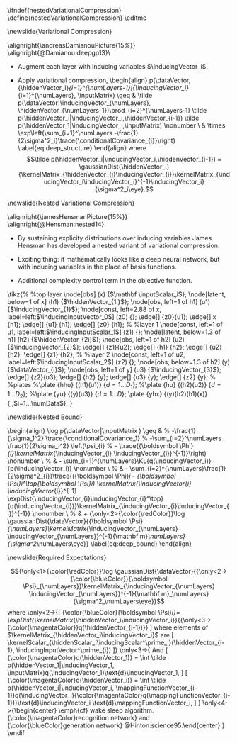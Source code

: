 \ifndef{nestedVariationalCompression}
\define{nestedVariationalCompression}
\editme

\newslide{Variational Compression}

\alignright{\andreasDamianouPicture{15%}}\
\alignright{@Damianou:deepgp13}\

-   Augment each layer with inducing variables $\inducingVector_i$.

-   Apply variational compression, \begin{align}
          p(\dataVector, \{\hiddenVector_i\}_{i=1}^{\numLayers-1}|\{\inducingVector_i\}_{i=1}^{\numLayers}, \inputMatrix) \geq & 
          \tilde p(\dataVector|\inducingVector_{\numLayers}, \hiddenVector_{\numLayers-1})\prod_{i=2}^{\numLayers-1} \tilde p(\hiddenVector_i|\inducingVector_i,\hiddenVector_{i-1}) \tilde p(\hiddenVector_1|\inducingVector_i,\inputMatrix) \nonumber \\
          & \times
          \exp\left(\sum_{i=1}^\numLayers -\frac{1}{2\sigma^2_i}\trace{\conditionalCovariance_{i}}\right)
          \label{eq:deep_structure}
        \end{align} where
    $$\tilde p(\hiddenVector_i|\inducingVector_i,\hiddenVector_{i-1})
        = \gaussianDist{\hiddenVector_i}{\kernelMatrix_{\hiddenVector_{i}\inducingVector_{i}}\kernelMatrix_{\inducingVector_i\inducingVector_i}^{-1}\inducingVector_i}{\sigma^2_i\eye}.$$

\newslide{Nested Variational Compression}

\alignright{\jamesHensmanPicture{15%}}\
\alignright{@Hensman:nested14}

-   By sustaining explicity distributions over inducing variables James
    Hensman has developed a nested variant of variational compression.

-   Exciting thing: it mathematically looks like a deep neural network,
    but with inducing variables in the place of basis functions.

-   Additional complexity control term in the objective function.

\tikz{%
        %top layer
        \node[obs] (x) {$\mathbf \inputScalar_i$};
        \node[latent, below=1 of x] (h1) {$\hiddenVector_{1i}$};
        \node[obs, left=1 of h1] (u1) {$\inducingVector_{1}$};
        \node[const, left=2.88 of x, label=left:$\inducingInputVector_0$] (z0) {};
        \edge[] {z0}{u1};
        \edge[] x {h1};
        \edge[] {u1} {h1};
        \edge[] {z0} {h1};
        %
        %layer 1
        \node[const, left=1 of u1, label=left:$\inducingInputScalar_1$] (z1) {};
        \node[latent, below=1.3 of h1] (h2) {$\hiddenVector_{2i}$};
        \node[obs, left=1 of h2] (u2) {$\inducingVector_{2}$};
        \edge[] {z1}{u2};
        \edge[] {h1} {h2};
        \edge[] {u2} {h2};
        \edge[] {z1} {h2};
        %
        %layer 2
        \node[const, left=1 of u2, label=left:$\inducingInputScalar_2$] (z2) {};
        \node[obs, below=1.3 of h2] (y) {$\dataVector_{i}$};
        \node[obs, left=1 of y] (u3) {$\inducingVector_{3}$};
        \edge[] {z2}{u3};
        \edge[] {h2} {y};
        \edge[] {u3} {y};
        \edge[] {z2} {y};
        %
        %plates
        %\plate {hhu} {(h1)(u1)} {$d=1...{D_1}$};
        %\plate {hu} {(h2)(u2)} {$d=1...{D_2}$};
        %\plate {yu} {(y)(u3)} {$d=1...D$};
        \plate {yhx} {(y)(h2)(h1)(x)} {\,\,$i=1...\numData$};
      }

\newslide{Nested Bound}

\begin{align}
    \log p(\dataVector|\inputMatrix )  \geq &
    %
    -\frac{1}{\sigma_1^2} \trace{\conditionalCovariance_1}
    % 
    -\sum_{i=2}^\numLayers \frac{1}{2\sigma_i^2} \left(\psi_{i}
    % 
    - \trace{{\boldsymbol \Phi}_{i}\kernelMatrix_{\inducingVector_{i} \inducingVector_{i}}^{-1}}\right) \nonumber \\
    %
    & - \sum_{i=1}^{\numLayers}\KL{q(\inducingVector_i)}{p(\inducingVector_i)} \nonumber \\
    %
    & - \sum_{i=2}^{\numLayers}\frac{1}{2\sigma^2_{i}}\trace{({\boldsymbol
        \Phi}_i - {\boldsymbol \Psi}_i^\top{\boldsymbol \Psi}_i)
      \kernelMatrix_{\inducingVector_{i}
        \inducingVector_{i}}^{-1}
      \expDist{\inducingVector_{i}\inducingVector_{i}^\top}{q(\inducingVector_{i})}\kernelMatrix_{\inducingVector_{i}\inducingVector_{i}}^{-1}} \nonumber \\
    %
    & + {\only<2>{\color{\redColor}}\log \gaussianDist{\dataVector}{{\boldsymbol
        \Psi}_{\numLayers}\kernelMatrix_{\inducingVector_{\numLayers}
        \inducingVector_{\numLayers}}^{-1}{\mathbf
        m}_\numLayers}{\sigma^2_\numLayers\eye}}
    \label{eq:deep_bound}
  \end{align}

\newslide{Required Expectations}

$${\only<1>{\color{\redColor}}\log \gaussianDist{\dataVector}{{\only<2->{\color{\blueColor}}{\boldsymbol
          \Psi}_{\numLayers}}\kernelMatrix_{\inducingVector_{\numLayers}
          \inducingVector_{\numLayers}}^{-1}{\mathbf
          m}_\numLayers}{\sigma^2_\numLayers\eye}}$$ where \only<2->{\[
    {\color{\blueColor}{\boldsymbol \Psi}_i}= \expDist{\kernelMatrix_{\hiddenVector_i\inducingVector_i}}{{\only<3->{\color{\magentaColor}}q(\hiddenVector_{i-1})}}
    \]
  where elements of $\kernelMatrix_{\hiddenVector_i\inducingVector_i}$ are
  \[
  \kernelScalar_{\hiddenScalar_i\inducingScalar^\prime_i}(\hiddenVector_{i-1}, \inducingInputVector^\prime_{i})
  \]} \only<3->{
    And
    \[
      {\color{\magentaColor}q(\hiddenVector_1)} = \int \tilde p(\hiddenVector_1|\inducingVector_1, \inputMatrix)q(\inducingVector_1)\text{d}\inducingVector_1, 
      \]
    \[
      {\color{\magentaColor}q(\hiddenVector_i)} = \int \tilde p(\hiddenVector_i|\inducingVector_i, \mappingFunctionVector_{i-1})q(\inducingVector_i){\color{\magentaColor}q(\mappingFunctionVector_{i-1})}\text{d}\inducingVector_i \text{d}\mappingFunctionVector_i, 
    \]
  }
\only<4->{\begin{center} \emph{cf} wake sleep algorithm. {\color{\magentaColor}recognition network} and {\color{\blueColor}generation network} @Hinton:science95.\end{center} }
\endif

